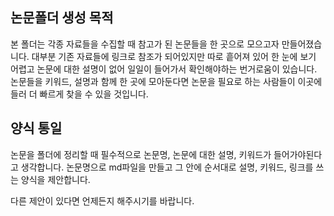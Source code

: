 ## 논문폴더 생성 목적
본 폴더는 각종 자료들을 수집할 때 참고가 된 논문들을 한 곳으로 모으고자 만들어졌습니다. 대부분 기존 자료들에 링크로 참조가 되어있지만 따로 흩어져 있어
한 눈에 보기 어렵고 논문에 대한 설명이 없어 일일이 들어가서 확인해야하는 번거로움이 있습니다. 논문들을 키워드, 설명과 함께 한 곳에 모아둔다면 논문을 필요로
하는 사람들이 이곳에 들러 더 빠르게 찾을 수 있을 것입니다.

## 양식 통일
논문을 폴더에 정리할 때 필수적으로 논문명, 논문에 대한 설명, 키워드가 들어가야된다고 생각합니다.
논문명으로 md파일을 만들고 그 안에 순서대로 설명, 키워드, 링크를 쓰는 양식을 제안합니다.

다른 제안이 있다면 언제든지 해주시기를 바랍니다.
